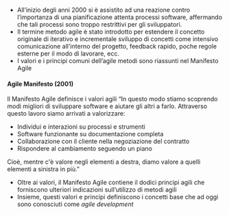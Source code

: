 - All’inizio degli anni 2000 si è assistito ad una reazione contro l’importanza di una pianificazione attenta processi software, affermando che tali processi sono troppo restrittivi per gli sviluppatori.
- Il termine metodo agile è stato introdotto per estendere il concetto originale di iterativo e incrementale sviluppo di concetti come intensivo comunicazione all'interno del progetto, feedback rapido, poche regole esterne per il modo di lavorare, ecc.
- I valori e i principi comuni dell’agile metodi sono riassunti nel Manifesto Agile


#### Agile Manifesto (2001)
ll Manifesto Agile definisce i valori agili “In questo modo stiamo scoprendo modi migliori di sviluppare software e aiutare gli altri a farlo. Attraverso questo lavoro siamo arrivati ​​a valorizzare:

-  Individui e interazioni su processi e strumenti
-  Software funzionante su documentazione completa
-  Collaborazione con il cliente nella negoziazione del contratto
-  Rispondere al cambiamento seguendo un piano

Cioè, mentre c'è valore negli elementi a destra, diamo valore a quelli
elementi a sinistra in più."

- Oltre ai valori, il Manifesto Agile contiene il dodici principi agili che forniscono ulteriori indicazioni sull’utilizzo di metodi agili
- Insieme, questi valori e principi definiscono i concetti base che ad oggi sono conosciuti come *agile development*



